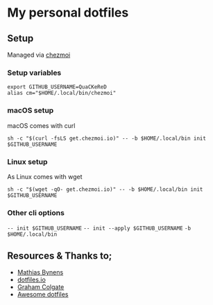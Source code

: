 # My personal dotfiles

## Setup

Managed via [chezmoi](https://www.chezmoi.io)

### Setup variables

```
export GITHUB_USERNAME=QuaCKeReD
alias cm="$HOME/.local/bin/chezmoi"
```

### macOS setup

macOS comes with curl

```
sh -c "$(curl -fsLS get.chezmoi.io)" -- -b $HOME/.local/bin init $GITHUB_USERNAME
```

### Linux setup

As Linux comes with wget

```
sh -c "$(wget -qO- get.chezmoi.io)" -- -b $HOME/.local/bin init $GITHUB_USERNAME
```

### Other cli options

`-- init $GITHUB_USERNAME`
`-- init --apply $GITHUB_USERNAME`
`-b $HOME/.local/bin`

## Resources & Thanks to;

- [Mathias Bynens](https://github.com/mathiasbynens/dotfiles)
- [dotfiles.io](https://dotfiles.io/aliases/)
- [Graham Colgate](https://github.com/gramtech/dotfiles)
- [Awesome dotfiles](https://github.com/webpro/awesome-dotfiles)
